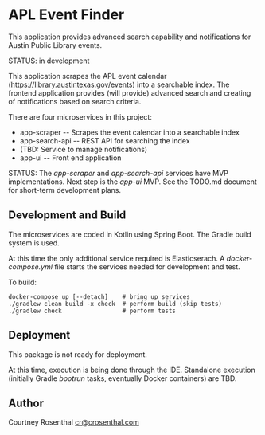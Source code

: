 # APL Event Finder

This application provides advanced search capability and notifications
for Austin Public Library events.

STATUS: in development

This application scrapes the APL event calendar
(https://library.austintexas.gov/events) into a searchable index. The 
frontend application provides  (will provide) advanced search and creating of 
notifications based on search criteria.

There are four microservices in this project:

* app-scraper -- Scrapes the event calendar into a searchable index
* app-search-api -- REST API for searching the index
* (TBD: Service to manage notifications)
* app-ui -- Front end application

STATUS: The _app-scraper_ and _app-search-api_ services have MVP 
implementations. Next step is the _app-ui_ MVP. See the TODO.md document for 
short-term development plans.

## Development and Build

The microservices are coded in Kotlin using Spring Boot. The Gradle build 
system is used.

At this time the only additional service required is Elasticserach. A 
_docker-compose.yml_ file starts the services needed for development and test.

To build:

    docker-compose up [--detach]    # bring up services
    ./gradlew clean build -x check  # perform build (skip tests)
    ./gradlew check                 # perform tests

## Deployment

This package is not ready for deployment.

At this time, execution is being done through the IDE. Standalone execution 
(initially Gradle _bootrun_ tasks, eventually Docker containers) are TBD.

## Author

Courtney Rosenthal <cr@crosenthal.com>
